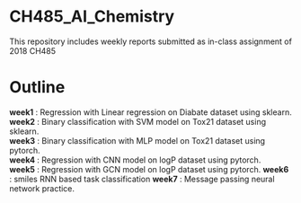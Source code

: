 # CH485_AI_Chemistry
This repository includes weekly reports submitted as in-class assignment of 2018 CH485

# Outline  
**week1** : Regression with Linear regression on Diabate dataset using sklearn.  
**week2** : Binary classification with SVM model on Tox21 dataset using sklearn.  
**week3** : Binary classification with MLP model on Tox21 dataset using pytorch.  
**week4** : Regression with CNN model on logP dataset using pytorch.  
**week5** : Regression with GCN model on logP dataset using pytorch.
**week6** : smiles RNN based task classification
**week7** : Message passing neural network practice.  


